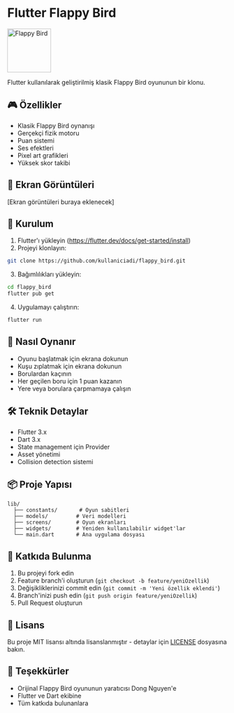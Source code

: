 # Flutter Flappy Bird

<img src="assets/images/bird.png" width="100" alt="Flappy Bird">

Flutter kullanılarak geliştirilmiş klasik Flappy Bird oyununun bir klonu.

## 🎮 Özellikler

- Klasik Flappy Bird oynanışı
- Gerçekçi fizik motoru
- Puan sistemi
- Ses efektleri
- Pixel art grafikleri
- Yüksek skor takibi

## 📱 Ekran Görüntüleri

[Ekran görüntüleri buraya eklenecek]

## 🚀 Kurulum

1. Flutter'ı yükleyin (https://flutter.dev/docs/get-started/install)
2. Projeyi klonlayın:
```bash
git clone https://github.com/kullaniciadi/flappy_bird.git
```
3. Bağımlılıkları yükleyin:
```bash
cd flappy_bird
flutter pub get
```
4. Uygulamayı çalıştırın:
```bash
flutter run
```

## 🎯 Nasıl Oynanır

- Oyunu başlatmak için ekrana dokunun
- Kuşu zıplatmak için ekrana dokunun
- Borulardan kaçının
- Her geçilen boru için 1 puan kazanın
- Yere veya borulara çarpmamaya çalışın

## 🛠️ Teknik Detaylar

- Flutter 3.x
- Dart 3.x
- State management için Provider
- Asset yönetimi
- Collision detection sistemi

## 📦 Proje Yapısı

```
lib/
  ├── constants/       # Oyun sabitleri
  ├── models/         # Veri modelleri
  ├── screens/        # Oyun ekranları
  ├── widgets/        # Yeniden kullanılabilir widget'lar
  └── main.dart       # Ana uygulama dosyası
```

## 🤝 Katkıda Bulunma

1. Bu projeyi fork edin
2. Feature branch'i oluşturun (`git checkout -b feature/yeniOzellik`)
3. Değişikliklerinizi commit edin (`git commit -m 'Yeni özellik eklendi'`)
4. Branch'inizi push edin (`git push origin feature/yeniOzellik`)
5. Pull Request oluşturun

## 📝 Lisans

Bu proje MIT lisansı altında lisanslanmıştır - detaylar için [LICENSE](LICENSE) dosyasına bakın.

## 👏 Teşekkürler

- Orijinal Flappy Bird oyununun yaratıcısı Dong Nguyen'e
- Flutter ve Dart ekibine
- Tüm katkıda bulunanlara
